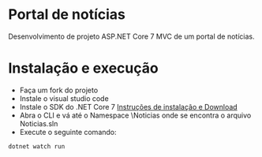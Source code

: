 # Portal de notícias
Desenvolvimento de projeto ASP.NET Core 7 MVC de um portal de notícias.
# Instalação e execução
- Faça um fork do projeto
- Instale o visual studio code
- Instale o SDK do .NET Core 7 [Instruções de instalação e Download]( https://dotnet.microsoft.com/pt-br/download/dotnet/thank-you/sdk-7.0.304-windows-x64-installer)
- Abra o CLI e vá até o Namespace \Noticias onde se encontra o arquivo Noticias.sln
- Execute o seguinte comando:
```bash
dotnet watch run
```
